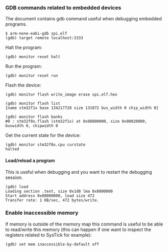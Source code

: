 ### GDB commands related to embedded devices
The document contains gdb command useful when debugging embedded programs.

```console
$ arm-none-eabi-gdb spi.elf
(gdb) target remote localhost:3333
```

Halt the program:
```console
(gdb) monitor reset halt
```

Run the program:
```console
(gdb) monitor reset run
```

Flash the device:
```console
(gdb) monitor flash write_image erase spi.elf.hex
```

```console
(gdb) monitor flash list
{name stm32f1x base 134217728 size 131072 bus_width 0 chip_width 0}

(gdb) monitor flash banks
#0 : stm32f0x.flash (stm32f1x) at 0x08000000, size 0x00020000, buswidth 0, chipwidth 0
```

Get the current state for the device:
```console
(gdb) monitor stm32f0x.cpu curstate
halted
```

#### Load/reload a program
This is useful when debugging and you want to restart the debugging session.
```console
(gdb) load 
Loading section .text, size 0x1d8 lma 0x8000000
Start address 0x08000008, load size 472
Transfer rate: 1 KB/sec, 472 bytes/write.
```

### Enable inaccessible memory
If memory is outside of the memory map this command is useful to be able to
read/write this memory (this can happen if one want to inspect the registers
related to SysTick for example):
```console
(gdb) set mem inaccessible-by-default off
```
